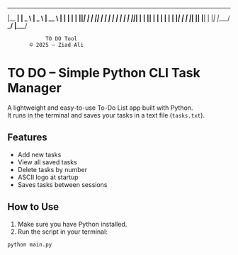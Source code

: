 


 _______   ____         ____   _____  
|__   __| |  _ \       |  _ \ |  __ \ 
   | |    | | | ||_____| | | || |  | |
   | |    | | | ||_____| | | || |  | |
   | |    | |_| |      | |_| || |__| |
   |_|    |____/        \___/ |_____/ 

                TO DO Tool
           © 2025 — Ziad Ali




# TO DO – Simple Python CLI Task Manager 

A lightweight and easy-to-use To-Do List app built with Python.  
It runs in the terminal and saves your tasks in a text file (`tasks.txt`).

##  Features

- Add new tasks
- View all saved tasks
- Delete tasks by number
- ASCII logo at startup
- Saves tasks between sessions

##  How to Use

1. Make sure you have Python installed.
2. Run the script in your terminal:

```bash
python main.py
